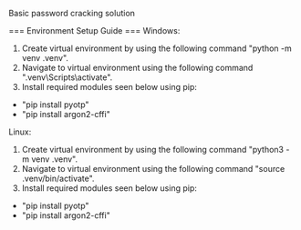 Basic password cracking solution

=== Environment Setup Guide ===
Windows:

1. Create virtual environment by using the following command "python -m venv .venv".
2. Navigate to virtual environment using the following command ".venv\Scripts\activate".
3. Install required modules seen below using pip:

- "pip install pyotp"
- "pip install argon2-cffi"

Linux:
1. Create virtual environment by using the following command "python3 -m venv .venv".
2. Navigate to virtual environment using the following command "source .venv/bin/activate".
3. Install required modules seen below using pip:

- "pip install pyotp"
- "pip install argon2-cffi"
